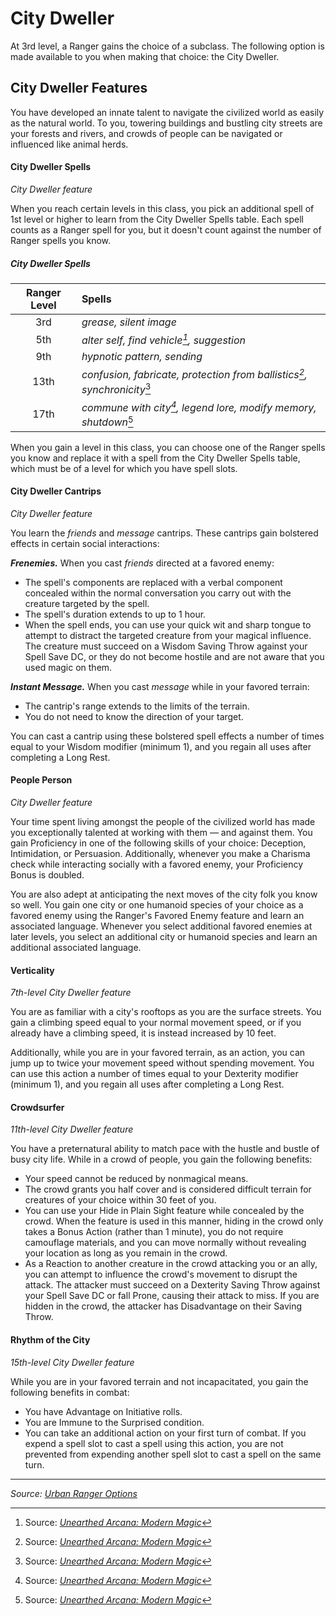# City Dweller

At 3rd level, a Ranger gains the choice of a subclass. The following option is made available to you when making that choice: the City Dweller.

## City Dweller Features

You have developed an innate talent to navigate the civilized world as easily as the natural world. To you, towering buildings and bustling city streets are your forests and rivers, and crowds of people can be navigated or influenced like animal herds.

#### City Dweller Spells

_City Dweller feature_

When you reach certain levels in this class, you pick an additional spell of 1st level or higher to learn from the City Dweller Spells table. Each spell counts as a Ranger spell for you, but it doesn't count against the number of Ranger spells you know.

##### City Dweller Spells

| Ranger Level |Spells |
|:-:|:-|
| 3rd | _grease, silent image_ |
| 5th | _alter self, find vehicle[^📟], suggestion_ |
| 9th | _hypnotic pattern, sending_ |
| 13th | _confusion, fabricate, protection from ballistics[^📟], synchronicity_[^📟] |
| 17th | _commune with city[^📟], legend lore, modify memory, shutdown_[^📟] |

When you gain a level in this class, you can choose one of the Ranger spells you know and replace it with a spell from the City Dweller Spells table, which must be of a level for which you have spell slots.

#### City Dweller Cantrips

_City Dweller feature_

You learn the _friends_ and _message_ cantrips. These cantrips gain bolstered effects in certain social interactions:

_**Frenemies.**_ When you cast _friends_ directed at a favored enemy:

- The spell's components are replaced with a verbal component concealed within the normal conversation you carry out with the creature targeted by the spell.
- The spell's duration extends to up to 1 hour.
- When the spell ends, you can use your quick wit and sharp tongue to attempt to distract the targeted creature from your magical influence. The creature must succeed on a Wisdom Saving Throw against your Spell Save DC, or they do not become hostile and are not aware that you used magic on them.

_**Instant Message.**_ When you cast _message_ while in your favored terrain:

- The cantrip's range extends to the limits of the terrain.
- You do not need to know the direction of your target.

You can cast a cantrip using these bolstered spell effects a number of times equal to your Wisdom modifier (minimum 1), and you regain all uses after completing a Long Rest.

#### People Person

_City Dweller feature_

Your time spent living amongst the people of the civilized world has made you exceptionally talented at working with them — and against them. You gain Proficiency in one of the following skills of your choice: Deception, Intimidation, or Persuasion. Additionally, whenever you make a Charisma check while interacting socially with a favored enemy, your Proficiency Bonus is doubled.

You are also adept at anticipating the next moves of the city folk you know so well. You gain one city or one humanoid species of your choice as a favored enemy using the Ranger's Favored Enemy feature and learn an associated language. Whenever you select additional favored enemies at later levels, you select an additional city or humanoid species and learn an additional associated language.

#### Verticality

_7th-level City Dweller feature_

You are as familiar with a city's rooftops as you are the surface streets. You gain a climbing speed equal to your normal movement speed, or if you already have a climbing speed, it is instead increased by 10 feet.

Additionally, while you are in your favored terrain, as an action, you can jump up to twice your movement speed without spending movement. You can use this action a number of times equal to your Dexterity modifier (minimum 1), and you regain all uses after completing a Long Rest.

#### Crowdsurfer

_11th-level City Dweller feature_

You have a preternatural ability to match pace with the hustle and bustle of busy city life. While in a crowd of people, you gain the following benefits:

- Your speed cannot be reduced by nonmagical means.
- The crowd grants you half cover and is considered difficult terrain for creatures of your choice within 30 feet of you.
- You can use your Hide in Plain Sight feature while concealed by the crowd. When the feature is used in this manner, hiding in the crowd only takes a Bonus Action (rather than 1 minute), you do not require camouflage materials, and you can move normally without revealing your location as long as you remain in the crowd.
- As a Reaction to another creature in the crowd attacking you or an ally, you can attempt to influence the crowd's movement to disrupt the attack. The attacker must succeed on a Dexterity Saving Throw against your Spell Save DC or fall Prone, causing their attack to miss. If you are hidden in the crowd, the attacker has Disadvantage on their Saving Throw.

#### Rhythm of the City

_15th-level City Dweller feature_

While you are in your favored terrain and not incapacitated, you gain the following benefits in combat:

- You have Advantage on Initiative rolls.
- You are Immune to the Surprised condition.
- You can take an additional action on your first turn of combat. If you expend a spell slot to cast a spell using this action, you are not prevented from expending another spell slot to cast a spell on the same turn.

---

_Source: [Urban Ranger Options](https://github.com/mpanighetti/dnd5e-urban-ranger-options)_

[^📟]: Source: _[Unearthed Arcana: Modern Magic](https://media.wizards.com/2015/downloads/dnd/UA_ModernMagic.pdf)_

